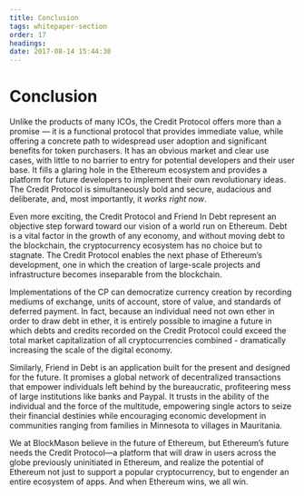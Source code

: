 ```yaml
---
title: Conclusion
tags: whitepaper-section
order: 17
headings:
date: 2017-08-14 15:44:30
---
```



# Conclusion

Unlike the products of many ICOs, the Credit Protocol offers more than a promise — it is a functional protocol that provides immediate value, while offering a concrete path to widespread user adoption and significant benefits for token purchasers. It has an obvious market and clear use cases, with little to no barrier to entry for potential developers and their user base. It fills a glaring hole in the Ethereum ecosystem and provides a platform for future developers to implement their own revolutionary ideas. The Credit Protocol is simultaneously bold and secure, audacious and deliberate, and, most importantly, it *works right now*.

Even more exciting, the Credit Protocol and Friend In Debt represent an objective step forward toward our vision of a world run on Ethereum. Debt is a vital factor in the growth of any economy, and without moving debt to the blockchain, the cryptocurrency ecosystem has no choice but to stagnate. The Credit Protocol enables the next phase of Ethereum’s development, one in which the creation of large-scale projects and infrastructure becomes inseparable from the blockchain.

Implementations of the CP can democratize currency creation by recording mediums of exchange, units of account, store of value, and standards of deferred payment. In fact, because an individual need not own ether in order to draw debt in ether, it is entirely possible to imagine a future in which debts and credits recorded on the Credit Protocol could exceed the total market capitalization of all cryptocurrencies combined - dramatically increasing the scale of the digital economy.

Similarly, Friend in Debt is an application built for the present and designed for the future. It promises a global network of decentralized transactions that empower individuals left behind by the bureaucratic, profiteering mess of large institutions like banks and Paypal. It trusts in the ability of the individual and the force of the multitude, empowering single actors to seize their financial destinies while encouraging economic development in communities ranging from families in Minnesota to villages in Mauritania.

We at BlockMason believe in the future of Ethereum, but Ethereum’s future needs the Credit Protocol—a platform that will draw in users across the globe previously uninitiated in Ethereum, and realize the potential of Ethereum not just to support a popular cryptocurrency, but to engender an entire ecosystem of apps. And when Ethereum wins, we all win.
